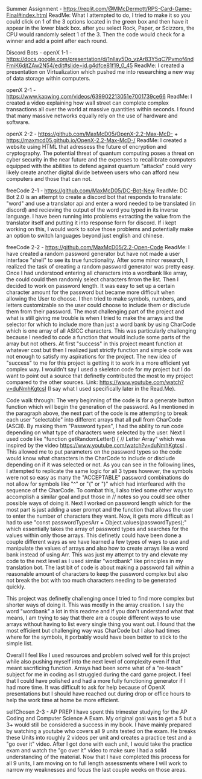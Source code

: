 Summer Assignment - https://replit.com/@MMcDermott/RPS-Card-Game-Final#index.html
ReadMe: What I attempted to do, I tried to make it so you could click on 1 of the 3 options located in the green box and then have it appear in the lower black box. after you select Rock, Paper, or Scizzors, the CPU would randomly select 1 of the 3. Then the code would check for a winner and add a point after each round.

Discord Bots - 
openX 1-1 - https://docs.google.com/presentation/d/1nllav5Do_vzAr83Y5qC7Pvmof4ndFmiK6djtZAw2N54/edit#slide=id.g4dfce81f19_0_45
ReadMe: I created a presentation on Virtualization which pushed me into researching a new way of data storage within computers.

openX 2-1 - https://www.kapwing.com/videos/639902213051e7001739ce66
ReadMe: I created a video explaining how wall street can complete complex transactions all over the world at massive quantities within seconds. I found that many massive networks equally rely on the use of hardware and software.

openX 2-2 - https://github.com/MaxMcD05/OpenX-2.2-Max-McD- + https://maxmcd05.github.io/OpenX-2.2-Max-McD-/
ReadMe: I created a website using HTML that adressess the future of encryption and cryptography. The potential threat of quantum computing poses a threat on cyber security in the near future and the expenses to recallibrate computers equipped with the abilities to defend against quantum "attacks" could very likely create another digital divide between users who can afford new computers and those that can not.

freeCode 2-1 -  https://github.com/MaxMcD05/DC-Bot-New
ReadMe: DC Bot 2.0 is an attempt to create a discord bot that responds to translate: "word" and use a translator api and enter a
word needed to be translated (in discord) and recieving the output of the word you typed in its inverse language. I have
been running into problems extracting the value from the translator itself and putting it into response form for discord. If
i kept working on this, I would work to solve those problems and potentially make an option to switch languages beyond
just english and chinese.

freeCode 2-2 - https://github.com/MaxMcD05/2.2-Open-Code
ReadMe: I have created a random password generator but have not made a user interface "shell" to see its true functionality. After some minor research, I realized the task of creating a random password generator was pretty easy. Once I had understood entering all characters into a wordbank like array, the could could then randomly select characters frrom the list. Then I decided to work on password length. It was easy to set up a certain character amount for the password but became more difficult when allowing the User to choose. I then tried to make symbols, numbers, and letters customizable so the user could choose to include them or disclude them from their password. The most challenging part of the project and what is still giving me trouble is when I tried to make the arrays and the selector for which to include more than just a word bank by using CharCode which is one array of all ASICC characters. This was particularly challenging because I needed to code a function that would include some parts of the array but not others. At first "success" in this project meant function at whatever cost but then I realized just strictly function and simple code was not enough to satisfy my aspirations for the project. The new idea of "success" to me for this project is getting it to work in a more efficient yet complex way. I wouldn't say I used a skeleton code for my project but I do want to point out a source that definetly contributed the most to my project compared to the other sources. Link: https://www.youtube.com/watch?v=duNmhKgtcsI (I say what I used specifically later in the Read.Me).

Code walk through: The very beginning of the code is for a generate button function which will begin the generation of the password. As I mentioned in the paragraph above, the next part of the code is me attempting to break each user "selectable" into different arrays that all pull from CharCode (ASCII). By making them "Password types", I had the ability to run code depending on what type of characters were selected by the user. Next I used code like "function getRandomLetter() { // Letter Array" which was inspired by the video https://www.youtube.com/watch?v=duNmhKgtcsI . This allowed me to put parameters on the password types so the code would know what characters in the CharCode to include or disclude depending on if it was selected or not. As you can see in the following lines, I attempted to replicate the same logic for all 3 types however, the symbols were not so easy as many the "ACCEPTABLE" password combinations do not allow for symbols like "^" or "(" or ")" which had interfeared with the sequence of the CharCode. To combat this, I also tried some other ways to accomplish a similar goal and put those in // notes so you could see other possible ways of doing it. Next I worked on password length which for the most part is just adding a user prompt and the function that allows the user to enter the number of characters they want. Now, it gets more difficult as I had to use "const passwordTypesArr = Object.values(passwordTypes);" which essentially takes the array of password types and searches for the values within only those arrays. This definetly could have been done a couple different ways as we have learned a few types of ways to use and manipulate the values of arrays and also how to create arrays like a word bank instead of using Arr. This was just my attempt to try and elevate my code to the next level as I used similar "wordbank" like principles in my translation bot. The last bit of code is about making a password fall within a reasonable amount of characters to keep the password complex but also not break the bot with too much characters needing to be generated quickly.

This project was definetly challenging once I tried to find more complex but shorter ways of doing it. This was mostly in the array creation. I say the word "wordbank" a lot in this readme and if you don't understand what that means, I am trying to say that there are a couple different ways to use arrays without having to list every single thing you want out. I found that the most efficient but challenging way was CharCode but I also had times where for the symbols, it porbably would have been better to stick to the simple list.

Overall I feel like I used resources and problem solved well for this project while also pushing myself into the next level of complexity even if that meant sacrificing function. Arrays had been some what of a "re-teach" subject for me in coding as I struggled during the card game project. I feel that I could have polished and had a more fully functioning generator if I had more time. It was difficult to ask for help because of OpenX presentations but I should have reached out during drop or office hours to help the work time at home be more efficient.

selfChosen 2-3 - AP PREP
I have spent this trimester studying for the AP Coding and Computer Science A Exam. My original goal was to get a 5 but a 3+ would still be considered a success in my book. I have mainly prepared by watching a youtube who covers all 9 units tested on the exam. He breaks these Units into roughly 2 videos per unit and creates a practice test and a "go over it" video. After I got done with each unit, I would take the practice exam and watch the "go over it" video to make sure I had a solid understanding of the material. Now that I have completed this process for all 9 units, I am moving on to full length assessments where I will work to narrow my weaknesses and focus the last couple weeks on those areas.
